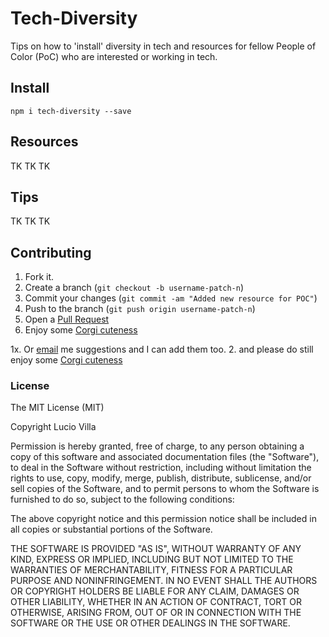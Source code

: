 # Tech-Diversity
Tips on how to 'install' diversity in tech and resources for fellow People of Color (PoC) who are interested or working in tech.

## Install
```
npm i tech-diversity --save
```

## Resources
TK TK TK

## Tips
TK TK TK

## Contributing
1. Fork it.
2. Create a branch (`git checkout -b username-patch-n`)
3. Commit your changes (`git commit -am "Added new resource for POC"`)
4. Push to the branch (`git push origin username-patch-n`)
5. Open a [Pull Request](https://help.github.com/articles/creating-a-pull-request/)
6. Enjoy some [Corgi cuteness](https://sneakersthecorgi.com)

1x. Or [email](mailto:lucio310@gmail.com) me suggestions and I can add them too.
2. and please do still enjoy some [Corgi cuteness](https://sneakersthecorgi.com)

### License
The MIT License (MIT)

Copyright Lucio Villa

Permission is hereby granted, free of charge, to any person obtaining a copy
of this software and associated documentation files (the "Software"), to deal
in the Software without restriction, including without limitation the rights
to use, copy, modify, merge, publish, distribute, sublicense, and/or sell
copies of the Software, and to permit persons to whom the Software is
furnished to do so, subject to the following conditions:

The above copyright notice and this permission notice shall be included in
all copies or substantial portions of the Software.

THE SOFTWARE IS PROVIDED "AS IS", WITHOUT WARRANTY OF ANY KIND, EXPRESS OR
IMPLIED, INCLUDING BUT NOT LIMITED TO THE WARRANTIES OF MERCHANTABILITY,
FITNESS FOR A PARTICULAR PURPOSE AND NONINFRINGEMENT. IN NO EVENT SHALL THE
AUTHORS OR COPYRIGHT HOLDERS BE LIABLE FOR ANY CLAIM, DAMAGES OR OTHER
LIABILITY, WHETHER IN AN ACTION OF CONTRACT, TORT OR OTHERWISE, ARISING FROM,
OUT OF OR IN CONNECTION WITH THE SOFTWARE OR THE USE OR OTHER DEALINGS IN
THE SOFTWARE.
